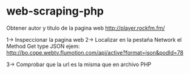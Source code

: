 # web-scraping-php

Obtener autor y titulo de la pagina web http://player.rockfm.fm/

1-> Inspeccionar la pagina web
2-> Localizar en la pestaña Network el Method Get type JSON ejem: 
    http://bo.cope.webtv.flumotion.com/api/active?format=json&podId=78

3-> Comprobar que la url es la misma que en archivo PHP
